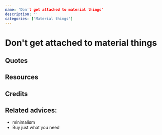 ```yaml
---
name: 'Don't get attached to material things'
description: ''
categories: ['Material things']
---
```

# Don't get attached to material things


## Quotes

## Resources

## Credits

## Related advices:

- minimalism
- Buy just what you need

